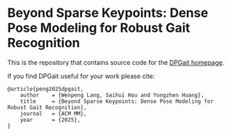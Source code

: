 # Beyond Sparse Keypoints: Dense Pose Modeling for Robust Gait Recognition

This is the repository that contains source code for the [DPGait homepage](https://dpgait.github.io).

If you find DPGait useful for your work please cite:
```
@article{peng2025dpgait,
    author    = {Wenpeng Lang, Saihui Hou and Yongzhen Huang},
    title     = {Beyond Sparse Keypoints: Dense Pose Modeling for Robust Gait Recognition},
    journal   = {ACM MM},
    year      = {2025},
}
```
